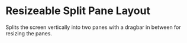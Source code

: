 # Resizeable Split Pane Layout

Splits the screen vertically into two panes with a dragbar in between for resizing the panes.
